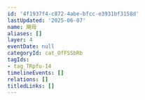 ```yaml
---
id: '4f1937f4-c872-4abe-bfcc-e3931bf3158d'
lastUpdated: '2025-06-07'
name: 飓母
aliases: []
layer: 4
eventDate: null
categoryId: cat_OfFSSbRb
tagIds:
- tag_TRpfu-I4
timelineEvents: []
relations: []
titledLinks: []
---
```


